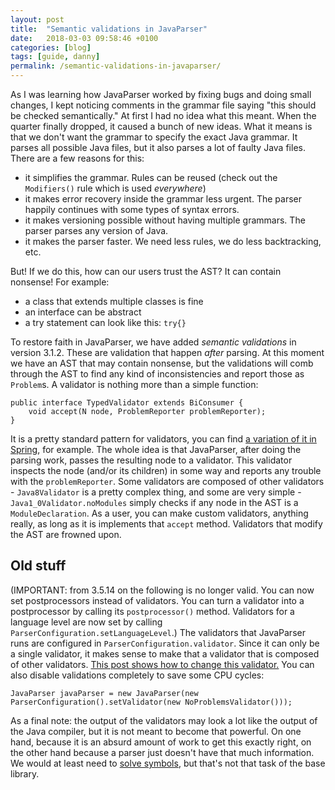 ```yaml
---
layout: post
title:  "Semantic validations in JavaParser"
date:   2018-03-03 09:58:46 +0100
categories: [blog]
tags: [guide, danny]
permalink: /semantic-validations-in-javaparser/
---
```


As I was learning how JavaParser worked by fixing bugs and doing small changes, I kept noticing comments in the grammar file saying "this should be checked semantically." At first I had no idea what this meant. When the quarter finally dropped, it caused a bunch of new ideas. What it means is that we don't want the grammar to specify the exact Java grammar. It parses all possible Java files, but it also parses a lot of faulty Java files. There are a few reasons for this:

*   it simplifies the grammar. Rules can be reused (check out the `Modifiers()` rule which is used _everywhere_)
*   it makes error recovery inside the grammar less urgent. The parser happily continues with some types of syntax errors.
*   it makes versioning possible without having multiple grammars. The parser parses any version of Java.
*   it makes the parser faster. We need less rules, we do less backtracking, etc.

But! If we do this, how can our users trust the AST? It can contain nonsense! For example:

*   a class that extends multiple classes is fine
*   an interface can be abstract
*   a try statement can look like this: `try{}`

To restore faith in JavaParser, we have added _semantic validations_ in version 3.1.2\. These are validation that happen _after_ parsing. At this moment we have an AST that may contain nonsense, but the validations will comb through the AST to find any kind of inconsistencies and report those as `Problem`s. A validator is nothing more than a simple function:

    public interface TypedValidator extends BiConsumer {
        void accept(N node, ProblemReporter problemReporter);
    }

It is a pretty standard pattern for validators, you can find [a variation of it in Spring](https://docs.spring.io/spring/docs/current/spring-framework-reference/html/validation.html), for example. The whole idea is that JavaParser, after doing the parsing work, passes the resulting node to a validator. This validator inspects the node (and/or its children) in some way and reports any trouble with the `problemReporter`. Some validators are composed of other validators - `Java8Validator` is a pretty complex thing, and some are very simple - `Java1_0Validator.noModules` simply checks if any node in the AST is a `ModuleDeclaration`. As a user, you can make custom validators, anything really, as long as it is implements that `accept` method. Validators that modify the AST are frowned upon.

## Old stuff

(IMPORTANT: from 3.5.14 on the following is no longer valid. You can now set postprocessors instead of validators. You can turn a validator into a postprocessor by calling its `postprocessor()` method. Validators for a language level are now set by calling `ParserConfiguration.setLanguageLevel`.) The validators that JavaParser runs are configured in `ParserConfiguration.validator`. Since it can only be a single validator, it makes sense to make that a validator that is composed of other validators. [This post shows how to change this validator.](http://javaparser.org/?p=50&preview=true) You can also disable validations completely to save some CPU cycles:

    JavaParser javaParser = new JavaParser(new ParserConfiguration().setValidator(new NoProblemsValidator()));

As a final note: the output of the validators may look a lot like the output of the Java compiler, but it is not meant to become that powerful. On one hand, because it is an absurd amount of work to get this exactly right, on the other hand because a parser just doesn't have that much information. We would at least need to [solve symbols](https://github.com/javaparser/javasymbolsolver), but that's not that task of the base library.